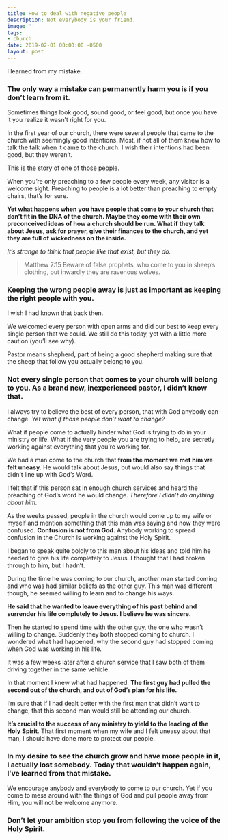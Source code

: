 ```yaml
---
title: How to deal with negative people
description: Not everybody is your friend.
image: ''
tags:
- church
date: 2019-02-01 00:00:00 -0500
layout: post
---
```

I learned from my mistake.

### The only way a mistake can permanently harm you is if you don’t learn from it.

Sometimes things look good, sound good, or feel good, but once you have it you realize it wasn’t right for you.

In the first year of our church, there were several people that came to the church with seemingly good intentions. Most, if not all of them knew how to talk the talk when it came to the church. I wish their intentions had been good, but they weren’t.

This is the story of one of those people.

When you’re only preaching to a few people every week, any visitor is a welcome sight. Preaching to people is a lot better than preaching to empty chairs, that’s for sure.

**Yet what happens when you have people that come to your church that don’t fit in the DNA of the church. Maybe they come with their own preconceived ideas of how a church should be run. What if they talk about Jesus, ask for prayer, give their finances to the church, and yet they are full of wickedness on the inside.**

_It’s strange to think that people like that exist, but they do._

> Matthew 7:15 Beware of false prophets, who come to you in sheep’s clothing, but inwardly they are ravenous wolves.

### Keeping the wrong people away is just as important as keeping the right people with you.

I wish I had known that back then.

We welcomed every person with open arms and did our best to keep every single person that we could. We still do this today, yet with a little more caution (you’ll see why).

Pastor means shepherd, part of being a good shepherd making sure that the sheep that follow you actually belong to you.

### Not every single person that comes to your church will belong to you. As a brand new, inexperienced pastor, I didn’t know that.

I always try to believe the best of every person, that with God anybody can change. _Yet what if those people don’t want to change?_

What if people come to actually hinder what God is trying to do in your ministry or life. What if the very people you are trying to help, are secretly working against everything that you’re working for.

We had a man come to the church that **from the moment we met him we felt uneasy**. He would talk about Jesus, but would also say things that didn’t line up with God’s Word.

I felt that if this person sat in enough church services and heard the preaching of God’s word he would change. _Therefore I didn’t do anything about him._

As the weeks passed, people in the church would come up to my wife or myself and mention something that this man was saying and now they were confused. **Confusion is not from God.** Anybody working to spread confusion in the Church is working against the Holy Spirit.

I began to speak quite boldly to this man about his ideas and told him he needed to give his life completely to Jesus. I thought that I had broken through to him, but I hadn’t.

During the time he was coming to our church, another man started coming and who was had similar beliefs as the other guy. This man was different though, he seemed willing to learn and to change his ways.

**He said that he wanted to leave everything of his past behind and surrender his life completely to Jesus. I believe he was sincere.**

Then he started to spend time with the other guy, the one who wasn’t willing to change. Suddenly they both stopped coming to church. I wondered what had happened, why the second guy had stopped coming when God was working in his life.

It was a few weeks later after a church service that I saw both of them driving together in the same vehicle.

In that moment I knew what had happened. **The first guy had pulled the second out of the church, and out of God’s plan for his life.**

I’m sure that if I had dealt better with the first man that didn’t want to change, that this second man would still be attending our church.

**It’s crucial to the success of any ministry to yield to the leading of the Holy Spirit**. That first moment when my wife and I felt uneasy about that man, I should have done more to protect our people.

### In my desire to see the church grow and have more people in it, I actually lost somebody. Today that wouldn’t happen again, I’ve learned from that mistake.

We encourage anybody and everybody to come to our church. Yet if you come to mess around with the things of God and pull people away from Him, you will not be welcome anymore.

### Don’t let your ambition stop you from following the voice of the Holy Spirit.